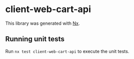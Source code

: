 # client-web-cart-api

This library was generated with [Nx](https://nx.dev).


## Running unit tests

Run `nx test client-web-cart-api` to execute the unit tests.

